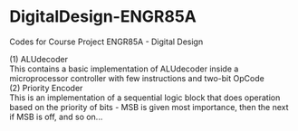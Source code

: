 # DigitalDesign-ENGR85A
Codes for Course Project ENGR85A - Digital Design

(1) ALUdecoder
<br>
    This contains a basic implementation of ALUdecoder inside a microprocessor controller with few instructions and two-bit OpCode 
<br>
(2) Priority Encoder
<br>
    This is an implementation of a sequential logic block that does operation based on the priority of bits - MSB is given most importance, then the next if MSB is off, and so on...
